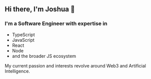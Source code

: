## Hi there, I'm Joshua 👋

### I'm a Software Engineer with expertise in

- TypeScript
- JavaScript
- React
- Node
- and the broader JS ecosystem

My current passion and interests revolve around Web3 and Artificial Intelligence.
